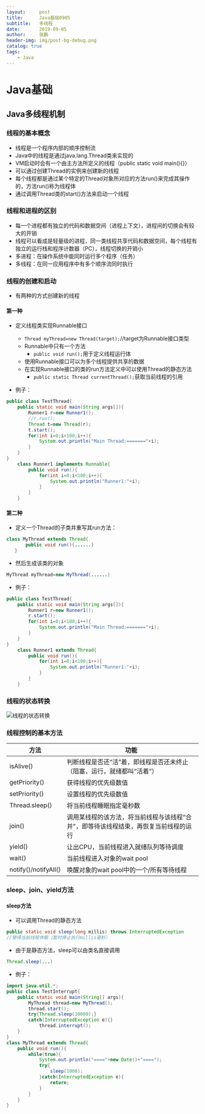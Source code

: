 ```yaml
---
layout:     post 
title:      Java基础0905
subtitle:   多线程
date:       2019-09-05
author:     张鹏
header-img: img/post-bg-debug.png
catalog: true   
tags:                         
    - Java
---
```


# Java基础

## Java多线程机制

### 线程的基本概念

- 线程是一个程序内部的顺序控制流
- Java中的线程是通过java.lang.Thread类来实现的
- VM启动时会有一个由主方法所定义的线程（public static void main(){}）
- 可以通过创建Thread的实例来创建新的线程
- 每个线程都是通过某个特定的Thread对象所对应的方法run()来完成其操作的，方法run()称为线程体
- 通过调用Thread类的start()方法来启动一个线程

### 线程和进程的区别

- 每一个进程都有独立的代码和数据空间（进程上下文），进程间的切换会有较大的开销
- 线程可以看成是轻量级的进程，同一类线程共享代码和数据空间，每个线程有独立的运行栈和程序计数器（PC），线程切换的开销小
- 多进程：在操作系统中能同时运行多个程序（任务）
- 多线程：在同一应用程序中有多个顺序流同时执行

### 线程的创建和启动

- 有两种的方式创建新的线程

#### 第一种

- 定义线程类实现Runnable接口
   - `Thread myThread=new Thread(target);`//target为Runnable接口类型
   - Runnable中只有一个方法
      - `public void run();`用于定义线程运行体
   - 使用Runnable接口可以为多个线程提供共享的数据
   - 在实现Runnable接口的类的run方法定义中可以使用Thread的静态方法
      - `public static Thread currentThread();`获取当前线程的引用

- 例子：

```java
public class TestThread{
    public static void main(String args[]){
        Runner1 r=new Runner1();
        //r.run();
        Thread t=new Thread(r);
        t.start();
        for(int i=0;i<100;i++){
            System.out.println("Main Thread:======="+i);
        }
    }
}
    class Runner1 implements Runnable{
        public void run(){
            for(int i=0;i<100;i++){
                System.out.println("Runner1:"+i);
            }
        }
    }
```

#### 第二种

- 定义一个Thread的子类并重写其run方法：

```java
class MyThread extends Thread{
       public void run(){......}
   }
```
- 然后生成该类的对象

```java
MyThread myThread=new MyThread(......)
```
- 例子：

```java
public class TestThread{
    public static void main(String args[]){
        Runner1 r=new Runner1();
        r.start();
        for(int i=0;i<100;i++){
            System.out.println("Main Thread:======="+i);
        }
    }
}
    class Runner1 extends Thread{
        public void run(){
            for(int i=0;i<100;i++){
                System.out.println("Runner1:"+i);
            }
        }
    }
```
### 线程的状态转换

![线程的状态转换](https://github.com/Jokerboozp/Jokerboozp.github.io/raw/master/img/%E6%89%B9%E6%B3%A8%202019-09-05%20093911.png)

### 线程控制的基本方法
| 方法                 | 功能                                                         |
| -------------------- | ------------------------------------------------------------ |
| isAlive()            | 判断线程是否还“活”着，即线程是否还未终止（阻塞，运行，就绪都叫“活着”） |
| getPriority()        | 获得线程的优先级数值                                         |
| setPriority()        | 设置线程的优先级数值                                         |
| Thread.sleep()       | 将当前线程睡眠指定毫秒数                                     |
| join()               | 调用某线程的该方法，将当前线程与该线程“合并”，即等待该线程结束，再恢复当前线程的运行 |
| yield()              | 让出CPU，当前线程进入就绪队列等待调度                        |
| wait()               | 当前线程进入对象的wait pool                                  |
| notify()/notifyAll() | 唤醒对象的wait pool中的一个/所有等待线程                     |

### sleep、join、yield方法

#### sleep方法

- 可以调用Thread的静态方法

```java
public static void sleep(long millis) throws InterruptedException
//使得当前线程休眠（暂时停止执行millis毫秒）
```
- 由于是静态方法，sleep可以由类名直接调用

```java
Thread.sleep(...)
```
- 例子：

```java
import java.util.*;
public class TestInterrupt{
    public static void main(String[] args){
        MyThread thread=new MyThread();
        thread.start();
        try{Thread.sleep(10000);}
		catch(InterruptedException e){}
            thread.interrupt();
    }
}
class MyThread extends Thread{
    public void run(){
        while(true){
            System.out.println("===="+new Date()+"====");
            try{
                sleep(1000);
            }catch(InterruptedException e){
                return;
            }
        }
    }
}
```